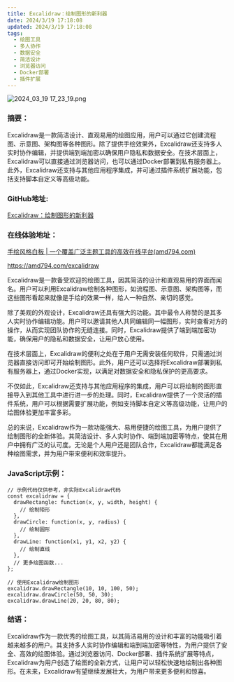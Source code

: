 ```yaml
---
title: Excalidraw：绘制图形的新利器
date: 2024/3/19 17:18:08
updated: 2024/3/19 17:18:08
tags:
  - 绘图工具
  - 多人协作
  - 数据安全
  - 简洁设计
  - 浏览器访问
  - Docker部署
  - 插件扩展
---
```



<img src="https://static.cmdragon.cn/blog/images/2024_03_19 17_23_19.png@blog" title="2024_03_19 17_23_19.png" alt="2024_03_19 17_23_19.png"/>

### 摘要：

Excalidraw是一款简洁设计、直观易用的绘图应用，用户可以通过它创建流程图、示意图、架构图等各种图形。除了提供手绘效果外，Excalidraw还支持多人实时协作编辑，并提供端到端加密以确保用户隐私和数据安全。在技术层面上，Excalidraw可以直接通过浏览器访问，也可以通过Docker部署到私有服务器上。此外，Excalidraw还支持与其他应用程序集成，并可通过插件系统扩展功能，包括支持脚本自定义等高级功能。

### GitHub地址:

[Excalidraw：绘制图形的新利器](https://github.com/)

### 在线体验地址：

[手绘风格白板 | 一个覆盖广泛主题工具的高效在线平台(amd794.com)](https://amd794.com/excalidraw)

https://amd794.com/excalidraw

Excalidraw是一款备受欢迎的绘图工具，因其简洁的设计和直观易用的界面而闻名。用户可以利用Excalidraw绘制各种图形，如流程图、示意图、架构图等，而这些图形看起来就像是手绘的效果一样，给人一种自然、亲切的感觉。

除了美观的外观设计，Excalidraw还具有强大的功能。其中最令人称赞的是其多人实时协作编辑功能。用户可以邀请其他人共同编辑同一幅图形，实时查看对方的操作，从而实现团队协作的无缝连接。同时，Excalidraw提供了端到端加密功能，确保用户的隐私和数据安全，让用户放心使用。

在技术层面上，Excalidraw的便利之处在于用户无需安装任何软件，只需通过浏览器直接访问即可开始绘制图形。此外，用户还可以选择将Excalidraw部署到私有服务器上，通过Docker实现，以满足对数据安全和隐私保护的更高要求。

不仅如此，Excalidraw还支持与其他应用程序的集成，用户可以将绘制的图形直接导入到其他工具中进行进一步的处理。同时，Excalidraw提供了一个灵活的插件系统，用户可以根据需要扩展功能，例如支持脚本自定义等高级功能，让用户的绘图体验更加丰富多彩。

总的来说，Excalidraw作为一款功能强大、易用便捷的绘图工具，为用户提供了绘制图形的全新体验。其简洁设计、多人实时协作、端到端加密等特点，使其在用户中拥有广泛的认可度。无论是个人用户还是团队合作，Excalidraw都能满足各种绘图需求，并为用户带来便利和效率提升。

### JavaScript示例：

```
// 示例代码仅供参考，非实际Excalidraw代码
const excalidraw = {
  drawRectangle: function(x, y, width, height) {
    // 绘制矩形
  },
  drawCircle: function(x, y, radius) {
    // 绘制圆形
  },
  drawLine: function(x1, y1, x2, y2) {
    // 绘制直线
  },
  // 更多绘图函数...
};

// 使用Excalidraw绘制图形
excalidraw.drawRectangle(10, 10, 100, 50);
excalidraw.drawCircle(50, 50, 30);
excalidraw.drawLine(20, 20, 80, 80);
```

### 结语：

Excalidraw作为一款优秀的绘图工具，以其简洁易用的设计和丰富的功能吸引着越来越多的用户。其支持多人实时协作编辑和端到端加密等特性，为用户提供了安全、高效的绘图体验。通过浏览器访问、Docker部署、插件系统扩展等特点，Excalidraw为用户创造了绘图的全新方式，让用户可以轻松快速地绘制出各种图形。在未来，Excalidraw有望继续发展壮大，为用户带来更多便利和惊喜。